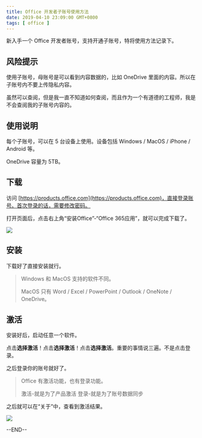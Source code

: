 ```yaml
---
title: Office 开发者子账号使用方法
date: 2019-04-10 23:09:00 GMT+0800
tags: [ office ]
---
```


新入手一个 Office 开发者账号，支持开通子账号，特将使用方法记录下。

<!-- truncate -->

## 风险提示

使用子账号，母账号是可以看到内容数据的，比如 OneDrive 里面的内容。所以在子账号内不要上传隐私内容。

虽然可以查阅，但是我一直不知道如何查阅，而且作为一个有道德的工程师，我是不会查阅我的子账号内容的。

## 使用说明

每个子账号，可以在 5 台设备上使用。设备包括 Windows / MacOS / iPhone / Android 等。

OneDrive 容量为 5TB。

## 下载

访问 [https://products.office.com](https://products.office.com)，直接登录账号。首次登录的话，需要修改密码。

打开页面后，点击右上角“安装Office”-“Office 365应用”，就可以完成下载了。

![](https://cdn1.yukapril.com/2019-04-10-office-e3-1.png)

## 安装

下载好了直接安装就行。

> Windows 和 MacOS 支持的软件不同。
>
> MacOS 只有 Word / Excel / PowerPoint / Outlook / OneNote / OneDrive。

## 激活

安装好后，启动任意一个软件。

点击**选择激活**！点击**选择激活**！点击**选择激活**。重要的事情说三遍。不是点击登录。

之后登录你的账号就好了。

> Office 有激活功能，也有登录功能。
>
> 激活-就是为了产品激活
> 登录-就是为了账号数据同步

之后就可以在“关于”中，查看到激活结果。

![](https://cdn1.yukapril.com/2019-04-10-office-e3-2.png)

--END--
